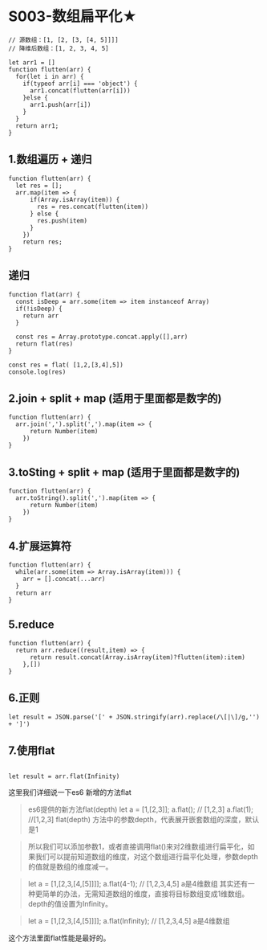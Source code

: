 # S003-数组扁平化★


```
// 源数组：[1, [2, [3, [4, 5]]]]
// 降维后数组：[1, 2, 3, 4, 5]
```


```
let arr1 = []
function flutten(arr) {
  for(let i in arr) {
    if(typeof arr[i] === 'object') {
      arr1.concat(flutten(arr[i]))
    }else {
      arr1.push(arr[i])
    }
  }
  return arr1;
}
```

## 1.数组遍历 + 递归
```
function flutten(arr) {
  let res = [];
  arr.map(item => {
      if(Array.isArray(item)) {
        res = res.concat(flutten(item))
      } else {
        res.push(item)
      }
    })
    return res;
}
```

## 递归

```
function flat(arr) {
  const isDeep = arr.some(item => item instanceof Array)
  if(!isDeep) {
    return arr
  }

  const res = Array.prototype.concat.apply([],arr)
  return flat(res)
}

const res = flat( [1,2,[3,4],5])
console.log(res)
```

## 2.join + split + map  (适用于里面都是数字的)

```
function flutten(arr) {
  arr.join(',').split(',').map(item => {
      return Number(item)
    })
}
```

## 3.toSting + split + map (适用于里面都是数字的)

```
function flutten(arr) {
  arr.toString().split(',').map(item => {
      return Number(item)
    })
}
```

## 4.扩展运算符

```
function flutten(arr) {
  while(arr.some(item => Array.isArray(item))) {
    arr = [].concat(...arr)
  }
  return arr
}
```

## 5.reduce

```
function flutten(arr) {
  return arr.reduce((result,item) => {
      return result.concat(Array.isArray(item)?flutten(item):item)
    },[])
}
```


## 6.正则

```
let result = JSON.parse('[' + JSON.stringify(arr).replace(/\[|\]/g,'') + ']')
```


## 7.使用flat

```

let result = arr.flat(Infinity)

```
这里我们详细说一下es6 新增的方法flat
>es6提供的新方法flat(depth)
let a = [1,[2,3]];
a.flat(); // [1,2,3]
a.flat(1); //[1,2,3]
flat(depth) 方法中的参数depth，代表展开嵌套数组的深度，默认是1

>所以我们可以添加参数1，或者直接调用flat()来对2维数组进行扁平化，如果我们可以提前知道数组的维度，对这个数组进行扁平化处理，参数depth的值就是数组的维度减一。

>let a = [1,[2,3,[4,[5]]]];
a.flat(4-1); // [1,2,3,4,5]  a是4维数组
其实还有一种更简单的办法，无需知道数组的维度，直接将目标数组变成1维数组。depth的值设置为Infinity。

>let a = [1,[2,3,[4,[5]]]];
a.flat(Infinity); // [1,2,3,4,5]  a是4维数组


这个方法里面flat性能是最好的。
